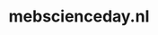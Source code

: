 ---
layout: post
title:  "mebscienceday.nl"
internal_url:  "/data/mebscienceday.nl.html"
categories: dutchgov
---